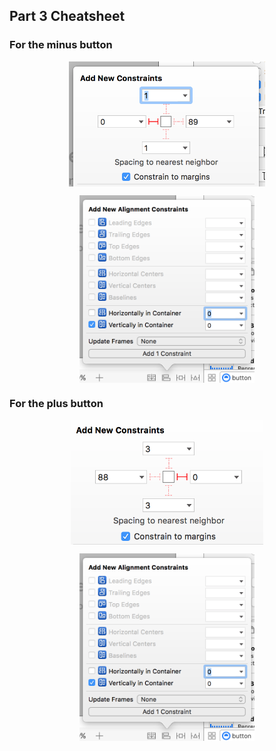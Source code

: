 ## Part 3 Cheatsheet

### For the minus button

<p align="center"> <img src="cheatsheet1.png" height="200px" align="center"> </p>

<p align="center"> <img src="cheatsheet2.png" height="300px" align="center"> </p>

### For the plus button

<p align="center"> <img src="cheatsheet3.png" height="200px" align="center"> </p>

<p align="center"> <img src="cheatsheet4.png" height="300px" align="center"> </p>